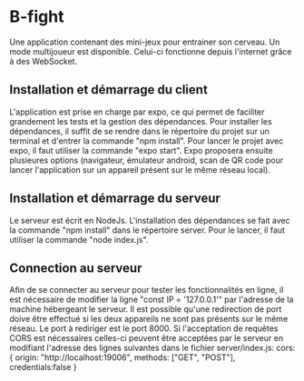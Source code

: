 # B-fight
Une application contenant des mini-jeux pour entrainer son cerveau.
Un mode multijoueur est disponible. Celui-ci fonctionne depuis l'internet grâce à des WebSocket.

## Installation et démarrage du client
L'application est prise en charge par expo, ce qui permet de faciliter grandement les tests et la gestion des dépendances.
Pour installer les dépendances, il suffit de se rendre dans le répertoire du projet sur un terminal et d'entrer la commande "npm install". Pour lancer le projet avec expo, il faut utiliser la commande "expo start". Expo proposera ensuite plusieures options (navigateur, émulateur android, scan de QR code pour lancer l'application sur un appareil présent sur le même réseau local).

## Installation et démarrage du serveur
Le serveur est écrit en NodeJs. L'installation des dépendances se fait avec la commande "npm install" dans le répertoire server.
Pour le lancer, il faut utiliser la commande "node index.js".

## Connection au serveur
Afin de se connecter au serveur pour tester les fonctionnalités en ligne, il est nécessaire de modifier la ligne "const IP = '127.0.0.1'" par l'adresse de la machine hébergeant le serveur. Il est possible qu'une redirection de port doive être effectué si les deux appareils ne sont pas présents sur le même réseau. Le port à rediriger est le port 8000. Si l'acceptation de requêtes CORS est nécessaires celles-ci peuvent être acceptées par le serveur en modifiant l'adresse des lignes suivantes dans le fichier server/index.js:
cors:{
    origin: "http://localhost:19006",
    methods: ["GET", "POST"],
    credentials:false
}